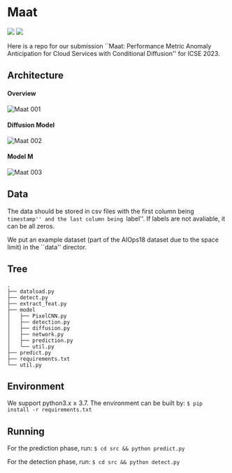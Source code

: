 # Maat

![](https://img.shields.io/badge/version-1.0-blue.svg) 
![](https://img.shields.io/badge/language-python-orange.svg)

Here is a repo for our submission ``Maat: Performance Metric Anomaly Anticipation for Cloud Services with Conditional Diffusion'' for ICSE 2023.

## Architecture

#### Overview

![Maat 001](https://user-images.githubusercontent.com/112700133/216756546-635088cd-c61b-4fa7-88e6-6979eb8df4c3.jpeg)

#### Diffusion Model

![Maat 002](https://user-images.githubusercontent.com/112700133/216756574-f1f6d2a4-93ab-4fa2-a5be-106e5f9922d8.jpeg)

#### Model M

![Maat 003](https://user-images.githubusercontent.com/112700133/216756602-736d7dc2-9253-44e6-83ab-f13f8f188733.jpeg)

## Data
The data should be stored in csv files with the first column being ``timestamp'' and the last column being ``label''. If labels are not avaliable, it can be all zeros.

We put an example dataset (part of the AIOps18 dataset due to the space limit) in the ``data'' director.

## Tree
```
.
├── dataload.py
├── detect.py
├── extract_feat.py
├── model
│   ├── PixelCNN.py
│   ├── detection.py
│   ├── diffusion.py
│   ├── network.py
│   ├── prediction.py
│   └── util.py
├── predict.py
├── requirements.txt
└── util.py
```

## Environment
We support python3.x $\geq$ 3.7. The environment can be built by:
```$ pip install -r requirements.txt```

## Running
For the prediction phase, run:
```$ cd src && python predict.py```

For the detection phase, run:
```$ cd src && python detect.py```


